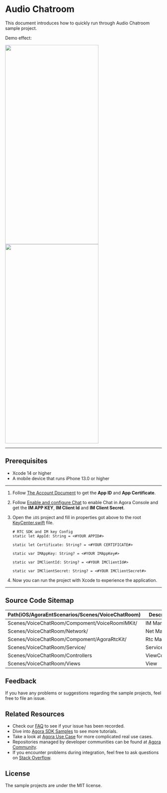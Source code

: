 # Audio Chatroom

This document introduces how to quickly run through Audio Chatroom sample project.

Demo effect:

<img src="https://fullapp.oss-cn-beijing.aliyuncs.com/agora-live/readme/images/voicechat/v1.2.0/screenshot_ios_01.png" width="300" height="640"><img src="https://fullapp.oss-cn-beijing.aliyuncs.com/agora-live/readme/images/voicechat/v1.2.0/screenshot_ios_02.png" width="300" height="640">

---

## Prerequisites

- Xcode 14 or higher
- A mobile device that runs iPhone 13.0 or higher

---

1. Follow [The Account Document](https://docs.agora.io/en/video-calling/reference/manage-agora-account) to get the **App ID** and **App Certificate**.

2. Follow [Enable and configure Chat](https://docs.agora.io/en/agora-chat/get-started/enable?platform=ios) to enable Chat in Agora Console and get the  **IM APP KEY**, **IM Client Id** and **IM Client Secret**.

3. Open the `iOS` project and fill in properties got above to the root [KeyCenter.swift](../../KeyCenter.swift) file. 

	```
	# RTC SDK and IM key Config
	static let AppId: String = <#YOUR APPID#>

	static let Certificate: String? = <#YOUR CERTIFICATE#>
	
	static var IMAppKey: String? = <#YOUR IMAppKey#>
	
	static var IMClientId: String? = <#YOUR IMClientId#>
	
	static var IMClientSecret: String? = <#YOUR IMClientSecret#>
	```
4. Now you can run the project with Xcode to experience the application.

---


## Source Code Sitemap

| Path(iOS/AgoraEntScenarios/Scenes/VoiceChatRoom)| Description                                                                          |
|--------------------------------------------------|--------------------------------------------------------------------------------------|
| Scenes/VoiceChatRoom/Compoment/VoiceRoomIMKit/                               | IM Manager                                                      |
| Scenes/VoiceChatRoom/Network/                              | Net Manager                                                               |
| Scenes/VoiceChatRoom/Compoment/AgoraRtcKit/                              | Rtc Manager                                                                 |
| Scenes/VoiceChatRoom/Service/                             | Service                                                 |
| Scenes/VoiceChatRoom/Controllers                                  | ViewController                                                             |
| Scenes/VoiceChatRoom/Views                            | View                                                              |

## Feedback

If you have any problems or suggestions regarding the sample projects, feel free to file an issue.

## Related Resources

- Check our [FAQ](https://docs.agora.io/en/faq) to see if your issue has been recorded.
- Dive into [Agora SDK Samples](https://github.com/AgoraIO) to see more tutorials.
- Take a look at [Agora Use Case](https://github.com/AgoraIO-usecase) for more complicated real use cases.
- Repositories managed by developer communities can be found at [Agora Community](https://github.com/AgoraIO-Community).
- If you encounter problems during integration, feel free to ask questions on [Stack Overflow](https://stackoverflow.com/questions/tagged/agora.io).

## License

The sample projects are under the MIT license.